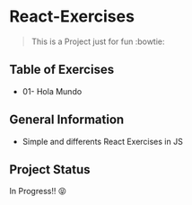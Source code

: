 # React-Exercises

> This is a Project just for fun :bowtie:

## Table of Exercises
* 01- Hola Mundo 

## General Information
- Simple and differents React Exercises in JS

## Project Status
In Progress!! :stuck_out_tongue_closed_eyes:

